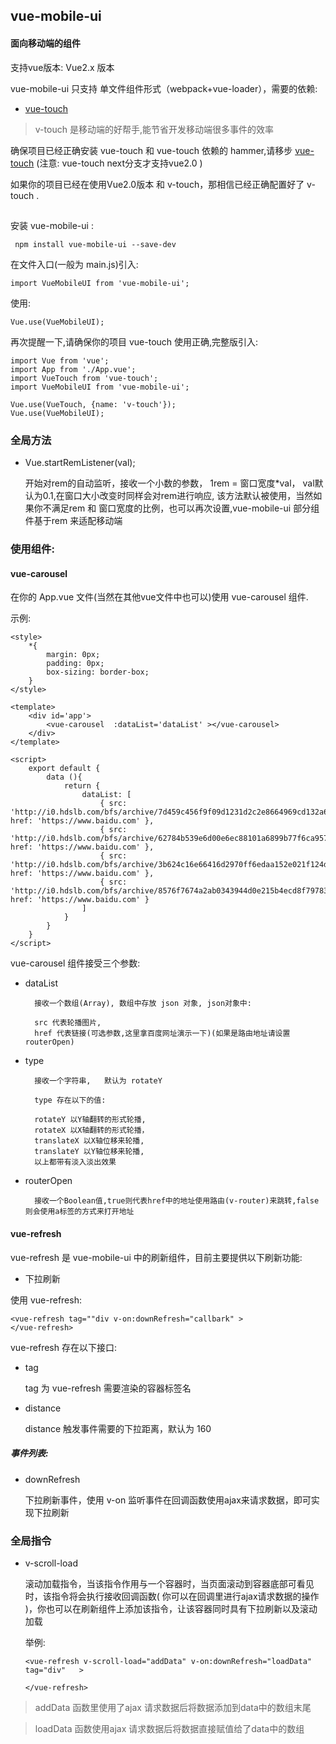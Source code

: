 ## vue-mobile-ui ##
#### 面向移动端的组件 ####

支持vue版本: Vue2.x 版本

vue-mobile-ui 只支持 单文件组件形式（webpack+vue-loader），需要的依赖:

* [vue-touch](https://github.com/vuejs/vue-touch/tree/next)

> v-touch 是移动端的好帮手,能节省开发移动端很多事件的效率

确保项目已经正确安装 vue-touch 和 vue-touch 依赖的 hammer,请移步 [vue-touch](https://github.com/vuejs/vue-touch/tree/next) (注意: vue-touch next分支才支持vue2.0 )

如果你的项目已经在使用Vue2.0版本 和 v-touch，那相信已经正确配置好了 v-touch .

##

安装 vue-mobile-ui :

	 npm install vue-mobile-ui --save-dev

在文件入口(一般为 main.js)引入:

	import VueMobileUI from 'vue-mobile-ui';
	
使用:

	Vue.use(VueMobileUI);

再次提醒一下,请确保你的项目 vue-touch 使用正确,完整版引入:

	import Vue from 'vue';
	import App from './App.vue';
	import VueTouch from 'vue-touch';
	import VueMobileUI from 'vue-mobile-ui';
	
	Vue.use(VueTouch, {name: 'v-touch'});
	Vue.use(VueMobileUI);

### 全局方法

* Vue.startRemListener(val);

	开始对rem的自动监听，接收一个小数的参数，
	1rem = 窗口宽度*val，
	val默认为0.1,在窗口大小改变时同样会对rem进行响应,
	该方法默认被使用，当然如果你不满足rem 和 窗口宽度的比例，也可以再次设置,vue-mobile-ui 部分组件基于rem 来适配移动端


### 使用组件:

#### vue-carousel

在你的 App.vue 文件(当然在其他vue文件中也可以)使用 vue-carousel 组件.

示例:

	<style>
		*{
			margin: 0px;
			padding: 0px;
			box-sizing: border-box;
		}
	</style>
	
	<template>
		<div id='app'>
			<vue-carousel  :dataList='dataList' ></vue-carousel>
		</div>
	</template>
	
	<script>
		export default {
			data (){
				return {
					dataList: [
						{ src: 'http://i0.hdslb.com/bfs/archive/7d459c456f9f09d1231d2c2e8664969cd132a68b.jpg', href: 'https://www.baidu.com' },	
						{ src: 'http://i0.hdslb.com/bfs/archive/62784b539e6d00e6ec88101a6899b77f6ca9575b.jpg', href: 'https://www.baidu.com' },	
						{ src: 'http://i0.hdslb.com/bfs/archive/3b624c16e66416d2970ff6edaa152e021f124df4.jpg', href: 'https://www.baidu.com' }, 
						{ src: 'http://i0.hdslb.com/bfs/archive/8576f7674a2ab0343944d0e215b4ecd8f79783d2.jpg', href: 'https://www.baidu.com' }
					]
				}
			}
		}
	</script>

vue-carousel 组件接受三个参数:

* dataList
 
		接收一个数组(Array), 数组中存放 json 对象, json对象中:
		
		src 代表轮播图片,
		href 代表链接(可选参数,这里拿百度网址演示一下)(如果是路由地址请设置routerOpen)

* type

		接收一个字符串,   默认为 rotateY 
	
		type 存在以下的值:
		
		rotateY 以Y轴翻转的形式轮播,
		rotateX 以X轴翻转的形式轮播，
		translateX 以X轴位移来轮播,
		translateY 以Y轴位移来轮播,
		以上都带有淡入淡出效果

* routerOpen
 
		接收一个Boolean值,true则代表href中的地址使用路由(v-router)来跳转,false 则会使用a标签的方式来打开地址


#### vue-refresh

  vue-refresh 是 vue-mobile-ui 中的刷新组件，目前主要提供以下刷新功能:

  * 下拉刷新
  
  使用 vue-refresh:
  
	<vue-refresh tag=""div v-on:downRefresh="callbark" >
	</vue-refresh>

  vue-refresh 存在以下接口:

  * tag 

	tag 为 vue-refresh 需要渲染的容器标签名

  * distance
  	
	distance 触发事件需要的下拉距离，默认为 160

##### 事件列表:

  * downRefresh
	
	下拉刷新事件，使用 v-on 监听事件在回调函数使用ajax来请求数据，即可实现下拉刷新

### 全局指令

  * v-scroll-load
	
	滚动加载指令，当该指令作用与一个容器时，当页面滚动到容器底部可看见时，该指令将会执行接收回调函数( 你可以在回调里进行ajax请求数据的操作 )，你也可以在刷新组件上添加该指令，让该容器同时具有下拉刷新以及滚动加载
	
	举例:
	
		<vue-refresh v-scroll-load="addData" v-on:downRefresh="loadData"  tag="div"   >
			
		</vue-refresh>	  

  > addData 函数里使用了ajax 请求数据后将数据添加到data中的数组末尾

  > loadData 函数使用ajax 请求数据后将数据直接赋值给了data中的数组
		
	 
